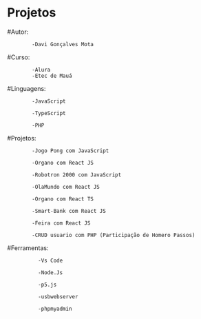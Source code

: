 # Projetos

#Autor: 

            -Davi Gonçalves Mota

#Curso: 

            -Alura
            -Etec de Mauá

#Linguagens: 

            -JavaScript
            
            -TypeScript

            -PHP

#Projetos:  

            -Jogo Pong com JavaScript 

            -Organo com React JS
            
            -Robotron 2000 com JavaScript
            
            -OlaMundo com React JS 
            
            -Organo com React TS
            
            -Smart-Bank com React JS

            -Feira com React JS

            -CRUD usuario com PHP (Participação de Homero Passos)
            
            
#Ferramentas: 
              
              -Vs Code

              -Node.Js
              
              -p5.js

              -usbwebserver

              -phpmyadmin

              



